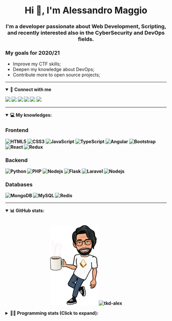 <h1 align="center">Hi 👋, I'm Alessandro Maggio</h1>
<h3 align="center">I'm a developer passionate about Web Development, Scripting, and recently interested also in the CyberSecurity and DevOps fields.</h3>

### My goals for 2020/21
- Improve my CTF skills;
- Deepen my knowledge about DevOps;
- Contribute more to open source projects;

____

<details open>
<summary>🤝 <b>Connect with me<b></summary>

<p align = "center">

[<img src="https://img.shields.io/badge/twitter-1DA1F2.svg?&style=for-the-badge&logo=twitter&logoColor=white" />](https://twitter.com/TkdAxel)
[<img src ="https://img.shields.io/badge/portfolio-web-%23.svg?&style=for-the-badge&logo=&logoColor=white%22">](https://alessandromaggio.it/)
[<img src ="https://img.shields.io/badge/Telegram-1ca0f1.svg?&style=for-the-badge&logo=Telegram&logoColor=white%22&link=https://t.me/TkdAlex">](https://t.me/TkdAlex/)
[<img src="https://img.shields.io/badge/gmail-c14438.svg?&style=for-the-badge&logo=Gmail&logoColor=white&link=mailto:alex.tkd.alex@gmail.com"/>](mailto:alex.tkd.alex@gmail.com)
[<img src="https://img.shields.io/badge/linkedin-0077B5.svg?&style=for-the-badge&logo=linkedin&logoColor=white" />](https://www.linkedin.com/in/aalessandromaggio/)
[<img src = "https://img.shields.io/badge/instagram-E4405F.svg?&style=for-the-badge&logo=instagram&logoColor=white">](https://www.instagram.com/tkd_alex/)
<!--- [![Visits Badge](https://badges.pufler.dev/visits/tkd-alex/tkd-alex?style=for-the-badge&color=blue)](https://github.com/tkd-alex/tkd-alex) -->

</p>

</details>

---

<details open>
<summary>💻 <b>My knowledges</b>: </summary>

### Frontend
![HTML5](https://img.shields.io/badge/-HTML5-E34F26.svg?style=for-the-badge&logo=html5&logoColor=ffffff)
![CSS3](https://img.shields.io/badge/-CSS3-1572B6.svg?style=for-the-badge&logo=css3)
![JavaScript](https://img.shields.io/badge/-JavaScript-282C34?style=for-the-badge&logo=javascript)
![TypeScript](https://img.shields.io/badge/-TypeScript-007ACC?style=for-the-badge&logo=typescript)
![Angular](https://img.shields.io/badge/-Angular-DD0031?style=for-the-badge&logo=angular)
![Bootstrap](https://img.shields.io/badge/-Bootstrap-563D7C.svg?style=for-the-badge&logo=bootstrap)
![React](https://img.shields.io/badge/-React-282C34.svg?style=for-the-badge&logo=react&logoColor=ffffff)
![Redux](https://img.shields.io/badge/-Redux-764ABC.svg?style=for-the-badge&logo=redux)

### Backend
![Python](https://img.shields.io/badge/-Python-3776AB.svg?style=for-the-badge&logo=Python&logoColor=ffffff)
![PHP](https://img.shields.io/badge/-PHP-777BB4.svg?style=for-the-badge&logo=PHP&logoColor=ffffff)
![Nodejs](https://img.shields.io/badge/-Bash-4EAA25.svg?style=for-the-badge&logo=gnu-bash&logoColor=ffffff)
![Flask](https://img.shields.io/badge/-Flask-282C34.svg?style=for-the-badge&logo=flask)
![Laravel](https://img.shields.io/badge/-Laravel-FF2D20.svg?style=for-the-badge&logo=laravel&logoColor=ffffff)
![Nodejs](https://img.shields.io/badge/-Nodejs-339933.svg?style=for-the-badge&logo=Node.js&logoColor=ffffff)

### Databases
![MongoDB](https://img.shields.io/badge/-MongoDB-47A248?style=for-the-badge&logo=mongodb&logoColor=ffffff)
![MySQL](https://img.shields.io/badge/-MySQL-4479A1?style=for-the-badge&logo=mysql&logoColor=ffffff)
![Redis](https://img.shields.io/badge/-Redis-DC382D?style=for-the-badge&logo=Redis&logoColor=ffffff)

</details>

---

<details open>
 <summary>📊 <b>GitHub stats</b>: </summary>

<br>

<p align = "center">
    <img src="https://raw.githubusercontent.com/Tkd-Alex/tkd-alex/master/images/321517cd-ff68-41a7-b0d1-e765680568a7-8b6448d9-c944-4146-b633-adbdd25cb471-v1.png" height="250" />
    <img src="https://github-readme-stats.vercel.app/api?username=tkd-alex&show_icons=true&count_private=true&hide_border=true&line_height=25" alt="tkd-alex">
</p>

</design>

<details>
 <summary>👨‍💻 <b>Programming stats (Click to expand)</b>: </summary>
 
<!--START_SECTION:waka-->
**I'm an Early 🐤** 

```text
🌞 Morning    299 commits    █████░░░░░░░░░░░░░░░░░░░░   22.52% 
🌆 Daytime    543 commits    ██████████░░░░░░░░░░░░░░░   40.89% 
🌃 Evening    454 commits    ████████░░░░░░░░░░░░░░░░░   34.19% 
🌙 Night      32 commits     ░░░░░░░░░░░░░░░░░░░░░░░░░   2.41%

```
📅 **I'm Most Productive on Wednesday** 

```text
Monday       205 commits    ███░░░░░░░░░░░░░░░░░░░░░░   15.44% 
Tuesday      218 commits    ████░░░░░░░░░░░░░░░░░░░░░   16.42% 
Wednesday    269 commits    █████░░░░░░░░░░░░░░░░░░░░   20.26% 
Thursday     218 commits    ████░░░░░░░░░░░░░░░░░░░░░   16.42% 
Friday       214 commits    ████░░░░░░░░░░░░░░░░░░░░░   16.11% 
Saturday     90 commits     █░░░░░░░░░░░░░░░░░░░░░░░░   6.78% 
Sunday       114 commits    ██░░░░░░░░░░░░░░░░░░░░░░░   8.58%

```


📊 **This Week I Spent My Time On** 

```text
⌚︎ Time Zone: Europe/Rome

💬 Programming Languages: 
Kotlin                   10 hrs 14 mins      ██████████████░░░░░░░░░░░   57.69% 
JavaScript               3 hrs 3 mins        ████░░░░░░░░░░░░░░░░░░░░░   17.25% 
Python                   2 hrs 2 mins        ███░░░░░░░░░░░░░░░░░░░░░░   11.51% 
Java                     1 hr 2 mins         █░░░░░░░░░░░░░░░░░░░░░░░░   5.87% 
Groovy                   28 mins             ░░░░░░░░░░░░░░░░░░░░░░░░░   2.66%

🔥 Editors: 
Android Studio           12 hrs 7 mins       █████████████████░░░░░░░░   68.3% 
VS Code                  5 hrs 2 mins        ███████░░░░░░░░░░░░░░░░░░   28.38% 
Sublime Text             35 mins             ░░░░░░░░░░░░░░░░░░░░░░░░░   3.31%

🐱‍💻 Projects: 
Search Utility           10 hrs 59 mins      ███████████████░░░░░░░░░░   61.88% 
PandaScripts-Chrome-Exten3 hrs 18 mins       ████░░░░░░░░░░░░░░░░░░░░░   18.67% 
myStore                  1 hr 23 mins        ██░░░░░░░░░░░░░░░░░░░░░░░   7.88% 
vosk-android-demo        1 hr 7 mins         █░░░░░░░░░░░░░░░░░░░░░░░░   6.32% 
Unknown Project          31 mins             ░░░░░░░░░░░░░░░░░░░░░░░░░   2.92%

💻 Operating System: 
Linux                    17 hrs 45 mins      █████████████████████████   100.0%

```

**I Mostly Code in Python** 

```text
Python                   29 repos            ██████████░░░░░░░░░░░░░░░   39.73% 
JavaScript               12 repos            ████░░░░░░░░░░░░░░░░░░░░░   16.44% 
CSS                      6 repos             ██░░░░░░░░░░░░░░░░░░░░░░░   8.22% 
PHP                      5 repos             █░░░░░░░░░░░░░░░░░░░░░░░░   6.85% 
HTML                     5 repos             █░░░░░░░░░░░░░░░░░░░░░░░░   6.85%

```



 Last Updated on 17/12/2021
<!--END_SECTION:waka-->

</details>
